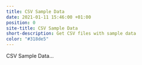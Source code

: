 ```yaml
---
title: CSV Sample Data
date: 2021-01-11 15:46:00 +01:00
position: 0
site-title: CSV Sample Data
short-description: Get CSV files with sample data
color: "#318de5"
---
```


CSV Sample Data...